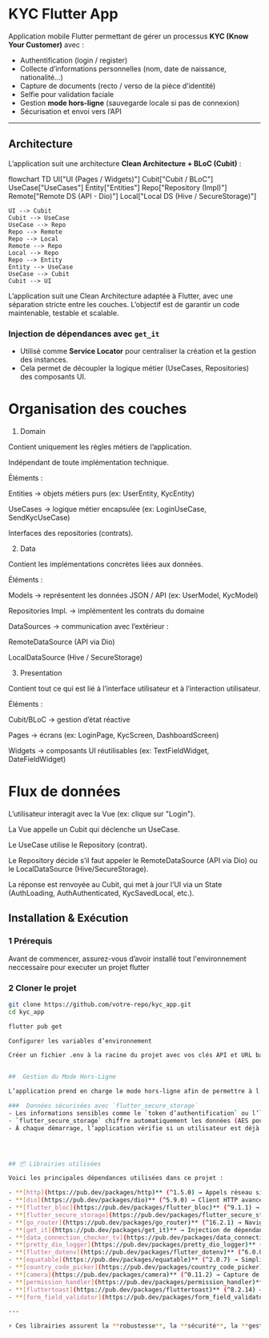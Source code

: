 #  KYC Flutter App

Application mobile Flutter permettant de gérer un processus **KYC (Know Your Customer)** avec :
-  Authentification (login / register)
-  Collecte d’informations personnelles (nom, date de naissance, nationalité…)
-  Capture de documents (recto / verso de la pièce d’identité)
-  Selfie pour validation faciale
-  Gestion **mode hors-ligne** (sauvegarde locale si pas de connexion)
-  Sécurisation et envoi vers l’API

---

##  Architecture

L’application suit une architecture **Clean Architecture + BLoC (Cubit)** :

flowchart TD
    UI["UI (Pages / Widgets)"]
    Cubit["Cubit / BLoC"]
    UseCase["UseCases"]
    Entity["Entities"]
    Repo["Repository (Impl)"]
    Remote["Remote DS (API - Dio)"]
    Local["Local DS (Hive / SecureStorage)"]

    UI --> Cubit
    Cubit --> UseCase
    UseCase --> Repo
    Repo --> Remote
    Repo --> Local
    Remote --> Repo
    Local --> Repo
    Repo --> Entity
    Entity --> UseCase
    UseCase --> Cubit
    Cubit --> UI




L’application suit une Clean Architecture adaptée à Flutter, avec une séparation stricte entre les couches.
L’objectif est de garantir un code maintenable, testable et scalable.

### Injection de dépendances avec `get_it`
- Utilisé comme **Service Locator** pour centraliser la création et la gestion des instances.  
- Cela permet de découpler la logique métier (UseCases, Repositories) des composants UI.  

# Organisation des couches
1. Domain

Contient uniquement les règles métiers de l’application.

Indépendant de toute implémentation technique.

Éléments :

Entities → objets métiers purs (ex: UserEntity, KycEntity)

UseCases → logique métier encapsulée (ex: LoginUseCase, SendKycUseCase)

Interfaces des repositories (contrats).

2. Data

Contient les implémentations concrètes liées aux données.

Éléments :

Models → représentent les données JSON / API (ex: UserModel, KycModel)

Repositories Impl. → implémentent les contrats du domaine

DataSources → communication avec l’extérieur :

RemoteDataSource (API via Dio)

LocalDataSource (Hive / SecureStorage)

3. Presentation

Contient tout ce qui est lié à l’interface utilisateur et à l’interaction utilisateur.

Éléments :

Cubit/BLoC → gestion d’état réactive

Pages → écrans (ex: LoginPage, KycScreen, DashboardScreen)

Widgets → composants UI réutilisables (ex: TextFieldWidget, DateFieldWidget)

# Flux de données

L’utilisateur interagit avec la Vue (ex: clique sur "Login").

La Vue appelle un Cubit qui déclenche un UseCase.

Le UseCase utilise le Repository (contrat).

Le Repository décide s’il faut appeler le RemoteDataSource (API via Dio) ou le LocalDataSource (Hive/SecureStorage).

La réponse est renvoyée au Cubit, qui met à jour l’UI via un State (AuthLoading, AuthAuthenticated, KycSavedLocal, etc.).



##  Installation & Exécution

### 1️ Prérequis
Avant de commencer, assurez-vous d’avoir installé tout l'environnement neccessaire pour executer un projet flutter

### 2️ Cloner le projet
```bash
git clone https://github.com/votre-repo/kyc_app.git
cd kyc_app

flutter pub get

Configurer les variables d’environnement

Créer un fichier .env à la racine du projet avec vos clés API et URL backend :  base_url=https://votre-api-kyc.com/api


##  Gestion du Mode Hors-Ligne

L’application prend en charge le mode hors-ligne afin de permettre à l’utilisateur de continuer son parcours même sans connexion Internet.  

###  Données sécurisées avec `flutter_secure_storage`
- Les informations sensibles comme le `token d’authentification` ou l’`email de l’utilisateur` sont stockées dans SecureStorage.  
- `flutter_secure_storage` chiffre automatiquement les données (AES pour Android, Keychain pour iOS).  
- À chaque démarrage, l’application vérifie si un utilisateur est déjà connecté en lisant les informations dans `SecureStorage`.  




## 📦 Librairies utilisées

Voici les principales dépendances utilisées dans ce projet :

- **[http](https://pub.dev/packages/http)** (^1.5.0) → Appels réseau simples
- **[dio](https://pub.dev/packages/dio)** (^5.9.0) → Client HTTP avancé avec interceptors et gestion des erreurs
- **[flutter_bloc](https://pub.dev/packages/flutter_bloc)** (^9.1.1) → Gestion d’état avec BLoC / Cubit
- **[flutter_secure_storage](https://pub.dev/packages/flutter_secure_storage)** (^9.2.4) → Stockage sécurisé des tokens et infos sensibles
- **[go_router](https://pub.dev/packages/go_router)** (^16.2.1) → Navigation déclarative et gestion des routes
- **[get_it](https://pub.dev/packages/get_it)** → Injection de dépendances (Service Locator)
- **[data_connection_checker_tv](https://pub.dev/packages/data_connection_checker_tv)** (^0.3.5-nullsafety) → Vérification de la connexion internet
- **[pretty_dio_logger](https://pub.dev/packages/pretty_dio_logger)** (^1.4.0) → Logger lisible pour les requêtes/réponses HTTP
- **[flutter_dotenv](https://pub.dev/packages/flutter_dotenv)** (^6.0.0) → Gestion des variables d’environnement (.env)
- **[equatable](https://pub.dev/packages/equatable)** (^2.0.7) → Simplifie les comparaisons dans les entités et états BLoC
- **[country_code_picker](https://pub.dev/packages/country_code_picker)** (^3.4.0) → Sélecteur de pays/nationalité avec drapeaux
- **[camera](https://pub.dev/packages/camera)** (^0.11.2) → Capture de photos et vidéos (KYC documents / selfie)
- **[permission_handler](https://pub.dev/packages/permission_handler)** (^12.0.1) → Gestion des permissions (caméra, stockage, etc.)
- **[fluttertoast](https://pub.dev/packages/fluttertoast)** (^8.2.14) → Notifications simples (toast)
- **[form_field_validator](https://pub.dev/packages/form_field_validator)** (^1.1) → Validations de formulaires

---

⚡ Ces librairies assurent la **robustesse**, la **sécurité**, la **gestion hors-ligne**, et une **expérience utilisateur fluide**.
